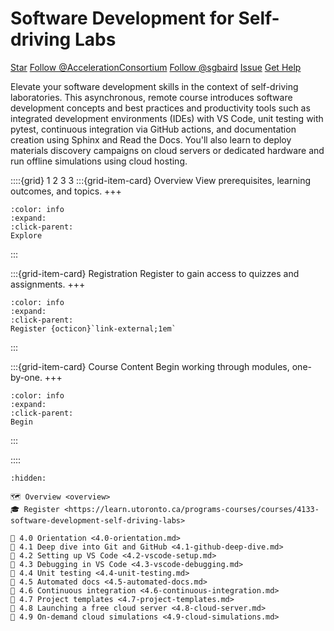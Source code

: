 

<!--- WARNING: THIS IS AN AUTO-GENERATED FILE. DO NOT EDIT DIRECTLY. Instead,
edit in docs/course-data.yaml and run the `scripts/generate_overviews.py` file
or modify src/ac_microcourses/index.md.jinja. --->
# Software Development for Self-driving Labs

<a class="github-button" href="https://github.com/AccelerationConsortium/ac-microcourses"
data-icon="octicon-star" data-size="large" data-show-count="true" aria-label="Star
AccelerationConsortium/ac-microcourses on GitHub">Star</a>
<a class="github-button"
href="https://github.com/AccelerationConsortium" data-size="large" data-show-count="true"
aria-label="Follow @AccelerationConsortium on GitHub">Follow @AccelerationConsortium</a>
<a class="github-button"
href="https://github.com/sgbaird" data-size="large" data-show-count="true"
aria-label="Follow @sgbaird on GitHub">Follow @sgbaird</a>
<a class="github-button" href="https://github.com/AccelerationConsortium/ac-microcourses/issues"
data-icon="octicon-issue-opened" data-size="large" data-show-count="true"
aria-label="Issue AccelerationConsortium/ac-microcourses on GitHub">Issue</a>
<a class="github-button" href="https://github.com/AccelerationConsortium/ac-microcourses/discussions/categories/software-dev" data-icon="octicon-comment-discussion" data-size="large" aria-label="Discuss AccelerationConsortium/ac-microcourses on GitHub">Get Help</a>

Elevate your software development skills in the context of self-driving laboratories. This asynchronous, remote course introduces software development concepts and best practices and productivity tools such as integrated development environments (IDEs) with VS Code, unit testing with pytest, continuous integration via GitHub actions, and documentation creation using Sphinx and Read the Docs. You'll also learn to deploy materials discovery campaigns on cloud servers or dedicated hardware and run offline simulations using cloud hosting.

::::{grid} 1 2 3 3
:::{grid-item-card}  Overview
View prerequisites, learning outcomes, and topics.
+++
```{button-ref} overview
:color: info
:expand:
:click-parent:
Explore
```
:::

:::{grid-item-card}  Registration
Register to gain access to quizzes and assignments.
+++
```{button-link} https://learn.utoronto.ca/programs-courses/courses/4133-software-development-self-driving-labs
:color: info
:expand:
:click-parent:
Register {octicon}`link-external;1em`
```

:::

:::{grid-item-card}  Course Content
Begin working through modules, one-by-one.
+++
```{button-ref} 4.0-orientation
:color: info
:expand:
:click-parent:
Begin
```
:::

::::


```{toctree}
:hidden:

🗺️ Overview <overview>
🎓 Register <https://learn.utoronto.ca/programs-courses/courses/4133-software-development-self-driving-labs>

🧩 4.0 Orientation <4.0-orientation.md>
🧩 4.1 Deep dive into Git and GitHub <4.1-github-deep-dive.md>
🧩 4.2 Setting up VS Code <4.2-vscode-setup.md>
🧩 4.3 Debugging in VS Code <4.3-vscode-debugging.md>
🧩 4.4 Unit testing <4.4-unit-testing.md>
🧩 4.5 Automated docs <4.5-automated-docs.md>
🧩 4.6 Continuous integration <4.6-continuous-integration.md>
🧩 4.7 Project templates <4.7-project-templates.md>
🧩 4.8 Launching a free cloud server <4.8-cloud-server.md>
🧩 4.9 On-demand cloud simulations <4.9-cloud-simulations.md>
```

<script async defer src="https://buttons.github.io/buttons.js"></script>



